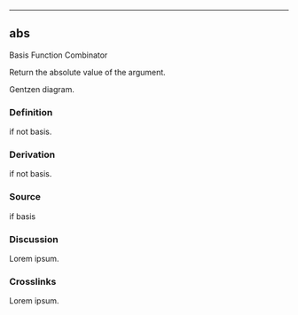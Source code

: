 ------------------------------------------------------------------------

## abs

Basis Function Combinator

Return the absolute value of the argument.

Gentzen diagram.

### Definition

if not basis.

### Derivation

if not basis.

### Source

if basis

### Discussion

Lorem ipsum.

### Crosslinks

Lorem ipsum.
